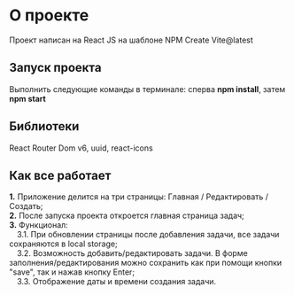 # О проекте

Проект написан на React JS на шаблоне NPM Create Vite@latest 

## Запуск проекта

Выполнить следующие команды в терминале: сперва **npm install**, затем **npm start**  

## Библиотеки

React Router Dom v6, uuid, react-icons

## Как все работает

**1.** Приложение делится на три страницы: Главная / Редактировать / Создать; <br />
**2.** После запуска проекта откроется главная страница задач; <br />
**3.** Функционал: <br />
&ensp;&ensp;3.1. При обновлении страницы после добавления задачи, все задачи сохраняются в local storage; <br />
&ensp;&ensp;3.2. Возможность добавить/редактировать задачи. В форме заполнения/редактирования можно сохранить как при помощи кнопки "save", так и нажав кнопку Enter; <br /> 
&ensp;&ensp;3.3. Отображение даты и времени создания задачи. <br />
